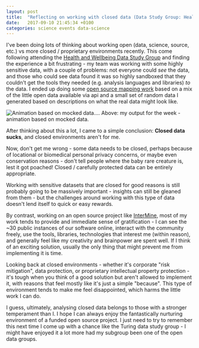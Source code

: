 ```yaml
---
layout: post
title:  "Reflecting on working with closed data (Data Study Group: Health and Wellbeing - at Turing Institute)"
date:   2017-09-10 21:45:34 +0100
categories: science events data-science
---
```


I've been doing lots of thinking about working open (data, science, source, etc.) vs more closed / proprietary environments recently. This come following attending the [Health and Wellbeing Data Study Group](https://www.turing.ac.uk/events/data-study-group-health-wellbeing/) and finding the experience a bit frustrating - my team was working with some highly sensitive data, with a couple of problems: not everyone could *see* the data, and those who could see data found it was so highly sandboxed that they couldn't get the tools they needed (e.g. analysis languages and libraries) *to* the data. I ended up doing some [open source mapping work](https://github.com/yochannah/turing-dsg-map) based on a mix of the little open data available via api and a small set of random data I generated based on descriptions on what the real data might look like.

![Animation based on mocked data....](https://cdn.rawgit.com/yochannah/turing-dsg-map/1daeaf41/screenshots/animatedfaster3.gif)
Above: my output for the week - animation based on mocked data.

After thinking about this a lot, I came to a simple conclusion: **Closed data sucks**, and closed environments aren't for me.

Now, don't get me wrong - some data needs to be closed, perhaps because of locational or biomedical personal privacy concerns, or maybe even conservation reasons - don't tell people where the baby rare creature is, lest it got poached! Closed / carefully protected data can be entirely appropriate.

Working with sensitive datasets that are closed for good reasons is still probably going to be massively important - insights can still be gleaned from them - but the challenges around working with this type of data doesn't lend itself to quick or easy rewards.

By contrast, working on an open source project like [InterMine](http://www.intermine.org), most of my work tends to provide and immediate sense of gratification - I can see the ~30 public instances of our software online, interact with the community freely, use the tools, libraries, technologies that interest me (within reason), and generally feel like my creativity and brainpower are spent well. If I think of an exciting solution, usually the only thing that might prevent me from implementing it is time.

Looking back at closed environments - whether it's corporate "risk mitigation", data protection, or proprietary intellectual property protection - it's tough when you think of a good solution but aren't allowed to implement it, with reasons that feel mostly like it's just a simple "because". This type of environment tends to make me feel disappointed, which harms the little work I can do.

I guess, ultimately, analysing closed data belongs to those with a stronger temperament than I. I hope I can always enjoy the fantastically nurturing environment of a funded open source project. I just need to try to remember this next time I come up with a chance like the Turing data study group - I might have enjoyed it a lot more had my subgroup been one of the open data groups.
